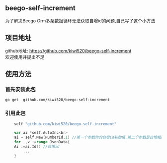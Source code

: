 
## beego-self-increment
为了解决Beego Orm多条数据循环无法获取自增id的问题,自己写了这个小方法<br>
## 项目地址
github地址: https://github.com/kiwi520/beego-self-increment<br>
欢迎使用并提出不足

## 使用方法
   ### 首先安装此包<br>
    go get  github.com/kiwi520/beego-self-increment
   ### 引用此包
``` go    
    self "github.com/kiwi520/beego-self-increment"
```   
``` go
    var ai *self.AutoInc<br>
    ai = self.New(NumberId,1) //第一个参数你的自增id初始值,第二个参数是自增幅度 比如每次自增1
    for _,v :=range JsonData{
	Ai :=ai.Id() //自增id
        ...
    }
    
```
    
   
   
